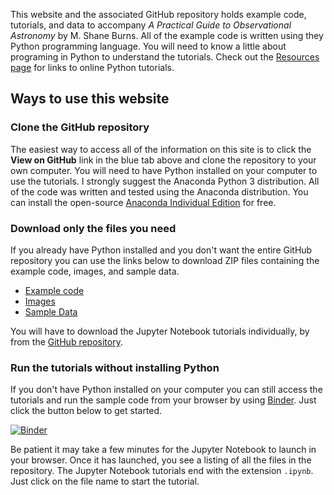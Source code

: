 This website and the associated GitHub repository holds example code, tutorials, and data to accompany *A Practical Guide to Observational Astronomy* by M. Shane Burns. All of the example code is written using they Python programming language. You will need to know a little about programing in Python to understand the tutorials. Check out the [Resources page](resources.md) for links to online Python tutorials. 

## Ways to use this website
### Clone the GitHub repository
The easiest way to access all of the information on this site is to click the **View on GitHub** link in the blue tab above and clone the repository to your own computer. You will need to have Python installed on your computer to use the tutorials. I strongly suggest the Anaconda Python 3 distribution. All of the code was written and tested using the Anaconda distribution. You can install the  open-source [Anaconda Individual Edition](https://www.anaconda.com/products/individual) for free.

### Download only the files you need
If you already have Python installed and you don't want the entire GitHub repository you can use the links below to download ZIP files containing the example code, images, and sample data.
- [Example code](code.zip)
- [Images](images.zip)
- [Sample Data](data.zip)

You will have to download the Jupyter Notebook tutorials individually, by from the [GitHub repository](https://github.com/mshaneburns/ObsAstro). 

### Run the tutorials without installing Python
If you don't have Python installed on your computer you can still access the  tutorials and run the sample code from your browser by using [Binder](https://mybinder.readthedocs.io/en/latest/). Just click the button below to get started.

[![Binder](https://mybinder.org/badge_logo.svg)](https://mybinder.org/v2/gh/mshaneburns/test-repo/HEAD)

Be patient it may take a few minutes for the Jupyter Notebook to launch in your browser. Once it has launched, you see a listing of all the files in the repository. The Jupyter Notebook tutorials end with the extension `.ipynb`. Just click on the file name to start the tutorial. 